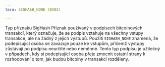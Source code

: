 ```yaml
---
term: SIGHASH_NONE (0X02)

---
```

Typ příznaku SigHash Příznak používaný v podpisech bitcoinových transakcí, který označuje, že se podpis vztahuje na všechny vstupy transakce, ale na žádný z jejích výstupů. Použití `SIGHASH_NONE` znamená, že podepisující osoba se zavazuje pouze ke vstupům, přičemž výstupy zůstávají po podpisu neurčité nebo neměnné. Tento typ podpisu je užitečný v případech, kdy si podepisující osoba přeje zmocnit ostatní strany k rozhodování o tom, jak budou bitcoiny v transakci rozděleny.